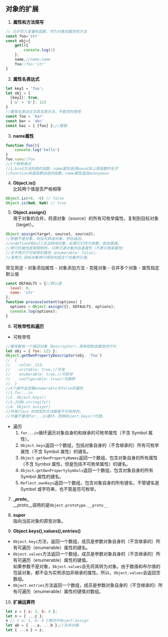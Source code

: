 
## 对象的扩展
1. **属性和方法简写**
```js
// 允许写入变量和函数，作为对象的属性和方法
const foo='str'
const obj={
    get(){
        console.log(1)
    },
    name,//name:name
    foo//foo:'str'
}
```
2. **属性名表达式**
```js
let key1 = 'foo';
let obj = {
  [key1]: true,
  ['a' + 'b']: 123
}
//属性名表达式与简洁表示法，不能同时使用
const foo = 'bar'
const bar = 'abc'
const baz = { [foo] };//报错
```
3. **name属性**
```js
function foo(){
    console.log('hello')
}
foo.name//foo
//2个特殊情况
//1.bind方法创造的函数，name属性返回bound加上原函数的名字
//Function构造函数创造的函数，name属性返回anonymous
```
4. **Object.is()**  
比较两个值是否严格相等
```js
Object.is(+0, -0) // false
Object.is(NaN, NaN) // true
```
5. **Object.assign()**  
用于对象的合并，将源对象（source）的所有可枚举属性，复制到目标对象（target）。
```js
Object.assign(target, source1, source2);
//参数不是对象，则会先转成对象，然后返回。
//undefined和null无法转成对象，如果它们作为参数，就会报错。
//拷贝的属性是有限制的，只拷贝源对象的自身属性（不拷贝继承属性）
//也不拷贝不可枚举的属性（enumerable: false）。
//浅拷贝,目标对象拷贝得到的是这个对象的引用。
```
常见用途
    - 对象添加属性
    - 对象添加方法
    - 克隆对象
    - 合并多个对象
    - 属性指定默认值
```js
const DEFAULTS = {//默认值
  level: 0,
  name: 'str'
};
function processContent(options) {
  options = Object.assign({}, DEFAULTS, options);
  console.log(options);
}
```

6. **可枚举性和遍历**
- 可枚举性
```js
//属性都有一个描述对象（Descriptor），用来控制该属性的行为
let obj = { foo: 123 };
Object.getOwnPropertyDescriptor(obj, 'foo')
//  {
//    value: 123,
//    writable: true,//可读
//    enumerable: true,//可枚举
//    configurable: true//可删除
//  }
//4个操作会忽略enumerable为false的属性
//1.for...in
//2. Object.keys()
//3.JSON.stringify()
//4. Object.assign()
//所有Class 的原型的方法都是不可枚举的。
//尽量不要用for...in循环，而用Object.keys()代替。
```
- 遍历
    1. `for...in`循环遍历对象自身的和继承的可枚举属性（不含 Symbol 属性）。
    2. `Object.keys`返回一个数组，包括对象自身的（不含继承的）所有可枚举属性（不含 Symbol 属性）的键名。
    3. `Object.getOwnPropertyNames`返回一个数组，包含对象自身的所有属性（不含 Symbol 属性，但是包括不可枚举属性）的键名。
    4. `Object.getOwnPropertySymbols`返回一个数组，包含对象自身的所有 Symbol 属性的键名。
    5. `Reflect.ownKeys`返回一个数组，包含对象自身的所有键名，不管键名是 Symbol 或字符串，也不管是否可枚举。

7. **\__proto__**  
__proto__调用的是`Object.prototype.__proto__`

8. **super**  
指向当前对象的原型对象。

9. **Object.keys(),values(),entries()**  
- `Object.keys`方法，返回一个数组，成员是参数对象自身的（不含继承的）所有可遍历（enumerable）属性的键名。  
- `Object.values`方法返回一个数组，成员是参数对象自身的（不含继承的）所有可遍历（enumerable）属性的键值。  
如果参数不是对象，`Object.values`会先将其转为对象。由于数值和布尔值的包装对象，都不会为实例添加非继承的属性。所以，`Object.values`会返回空数组。
- `Object.entries`方法返回一个数组，成员是参数对象自身的（不含继承的）所有可遍历（enumerable）属性的键值对数组。

10. **扩展运算符**
```js
let z = { a: 3, b: 4 };
let n = { ...z };
n // { a: 3, b: 4 }等同于Object.assign
let ab = { ...a, ...b };//合并对象
let { ...x } = z;
```
